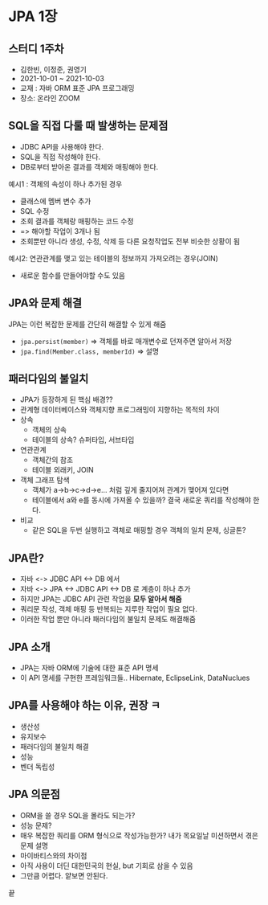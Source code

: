 # JPA 1장

## 스터디 1주차
- 김한빈, 이정준, 권영기
- 2021-10-01 ~ 2021-10-03
- 교재 : 자바 ORM 표준 JPA 프로그래밍
- 장소: 온라인 ZOOM

## SQL을 직접 다룰 때 발생하는 문제점  
- JDBC API을 사용해야 한다.
- SQL을 직접 작성해야 한다.
- DB로부터 받아온 결과를 객체와 매핑해야 한다.

예시1 : 객체의 속성이 하나 추가된 경우 
- 클래스에 멤버 변수 추가
- SQL 수정
- 조회 결과를 객체랑 매핑하는 코드 수정
- => 해야할 작업이 3개나 됨
- 조회뿐만 아니라 생성, 수정, 삭제 등 다른 요청작업도 전부 비슷한 상황이 됨

예시2: 연관관계를 맺고 있는 테이블의 정보까지 가져오려는 경우(JOIN)
- 새로운 함수를 만들어야할 수도 있음

## JPA와 문제 해결

JPA는 이런 복잡한 문제를 간단히 해결할 수 있게 해줌
- `jpa.persist(member)` => 객체를 바로 매개변수로 던져주면 알아서 저장
- `jpa.find(Member.class, memberId)` => 설명

## 패러다임의 불일치
- JPA가 등장하게 된 핵심 배경??
- 관계형 데이터베이스와 객체지향 프로그래밍이 지향하는 목적의 차이
- 상속
  - 객체의 상속
  - 테이블의 상속? 슈퍼타입, 서브타입
- 연관관계
  - 객체간의 참조
  - 테이블 외래키, JOIN
- 객체 그래프 탐색
  - 객체가 a->b->c->d->e... 처럼 깊게 줄지어져 관계가 맺어져 있다면
  - 테이블에서 a와 e를 동시에 가져올 수 있을까? 결국 새로운 쿼리를 작성해야 한다.
- 비교
  - 같은 SQL을 두번 실행하고 객체로 매핑할 경우 객체의 일치 문제, 싱글톤?

## JPA란?
- 자바 <-> JDBC API <-> DB 에서
- 자바 <-> JPA <-> JDBC API <-> DB 로 계층이 하나 추가
- 하지만 JPA는 JDBC API 관련 작업을 **모두 알아서 해줌**
- 쿼리문 작성, 객체 매핑 등 반복되는 지루한 작업이 필요 없다.
- 이러한 작업 뿐만 아니라 패러다임의 불일치 문제도 해결해줌

## JPA 소개
- JPA는 자바 ORM에 기술에 대한 표준 API 명세
- 이 API 명세를 구현한 프레임워크들.. Hibernate, EclipseLink, DataNuclues

## JPA를 사용해야 하는 이유, 권장 ㅋ
- 생산성
- 유지보수
- 패러다임의 불일치 해결
- 성능
- 벤더 독립성

## JPA 의문점
- ORM을 쓸 경우 SQL을 몰라도 되는가?
- 성능 문제?
- 매우 복잡한 쿼리를 ORM 형식으로 작성가능한가? 내가 목요일날 미션하면서 겪은 문제 설명
- 마이바티스와의 차이점
- 아직 사용이 더딘 대한민국의 현실, but 기회로 삼을 수 있음
- 그만큼 어렵다. 얕보면 안된다.

끝 